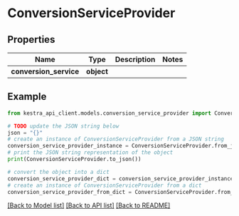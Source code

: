 # ConversionServiceProvider


## Properties

Name | Type | Description | Notes
------------ | ------------- | ------------- | -------------
**conversion_service** | **object** |  | 

## Example

```python
from kestra_api_client.models.conversion_service_provider import ConversionServiceProvider

# TODO update the JSON string below
json = "{}"
# create an instance of ConversionServiceProvider from a JSON string
conversion_service_provider_instance = ConversionServiceProvider.from_json(json)
# print the JSON string representation of the object
print(ConversionServiceProvider.to_json())

# convert the object into a dict
conversion_service_provider_dict = conversion_service_provider_instance.to_dict()
# create an instance of ConversionServiceProvider from a dict
conversion_service_provider_from_dict = ConversionServiceProvider.from_dict(conversion_service_provider_dict)
```
[[Back to Model list]](../README.md#documentation-for-models) [[Back to API list]](../README.md#documentation-for-api-endpoints) [[Back to README]](../README.md)


